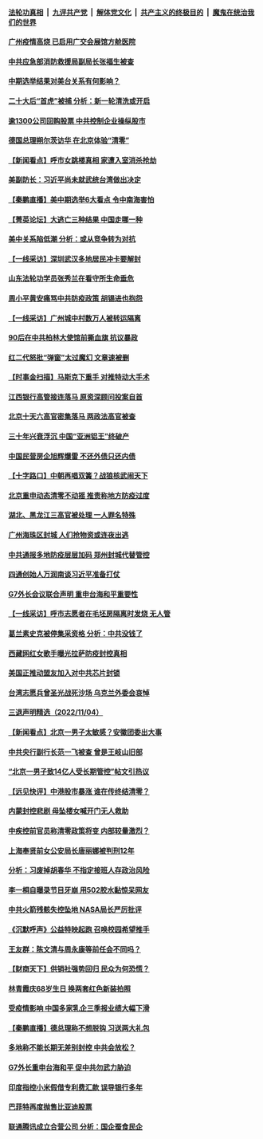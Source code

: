 ####  [法轮功真相](../../../../basic/blob/master/README.md?t=11061931) &nbsp;|&nbsp; [九评共产党](../../../../9ping.md/blob/master/README.md?t=11061931) &nbsp;|&nbsp; [解体党文化](../../../../jtdwh.md/blob/master/README.md?t=11061931)  &nbsp;|&nbsp; [共产主义的终极目的](../../../../gczydzjmd.md/blob/master/README.md?t=11061931) &nbsp;|&nbsp; [魔鬼在统治我们的世界](../../../../mgztzwmdsj.md/blob/master/README.md?t=11061931) 

#### [广州疫情高烧 已启用广交会展馆方舱医院](../pages/nsc413/n13860417.md?t=11061931) 

#### [中共应急部消防救援局副局长张福生被查](../pages/nsc413/n13860418.md?t=11061931) 

#### [中期选举结果对美台关系有何影响？](../pages/nsc413/n13859857.md?t=11061931) 

#### [二十大后“首虎”被捕 分析：新一轮清洗或开启](../pages/nsc413/n13860406.md?t=11061931) 

#### [逾1300公司回购股票 中共控制企业操纵股市](../pages/nsc413/n13860391.md?t=11061931) 

#### [德国总理朔尔茨访华 在北京体验“清零”](../pages/nsc413/n13860382.md?t=11061931) 

#### [【新闻看点】呼市女跳楼真相 家遭入室消杀抢劫](../pages/nsc413/n13860298.md?t=11061931) 


#### [美副防长：习近平尚未就武统台湾做出决定](../pages/nsc413/n13860294.md?t=11061931) 

#### [【秦鹏直播】美中期选举6大看点 令中南海害怕](../pages/nsc413/n13860296.md?t=11061931) 

#### [【菁英论坛】大逃亡三种结果 中国走哪一种](../pages/nsc413/n13860290.md?t=11061931) 

#### [美中关系陷低潮 分析：或从竞争转为对抗](../pages/nsc413/n13860284.md?t=11061931) 

#### [【一线采访】深圳武汉多地居民冲卡要解封](../pages/nsc413/n13860278.md?t=11061931) 

#### [山东法轮功学员张秀兰在看守所生命垂危](../pages/nsc413/n13860281.md?t=11061931) 

#### [周小平黄安痛骂中共防疫政策 胡锡进也抱怨](../pages/nsc413/n13860254.md?t=11061931) 

#### [【一线采访】广州城中村数万人被转运隔离](../pages/nsc413/n13860244.md?t=11061931) 

#### [90后在中共柏林大使馆前撕血旗 抗议暴政](../pages/nsc413/n13860258.md?t=11061931) 

#### [红二代怒批“弹窗”太过魔幻 文章速被删](../pages/nsc413/n13860253.md?t=11061931) 

#### [【时事金扫描】马斯克下重手 对推特动大手术](../pages/nsc413/n13860175.md?t=11061931) 

#### [江西银行高管接连落马 原资深顾问投案自首](../pages/nsc413/n13859996.md?t=11061931) 

#### [北京十天六高官密集落马 两政法高官被查](../pages/nsc413/n13860017.md?t=11061931) 

#### [三十年兴衰浮沉 中国“亚洲铝王”终破产](../pages/nsc413/n13859989.md?t=11061931) 

#### [中国民营房企旭辉爆雷 不还外债只还内债](../pages/nsc413/n13860001.md?t=11061931) 

#### [【十字路口】中朝再唱双簧？战狼核武闹天下](../pages/nsc413/n13860137.md?t=11061931) 

#### [北京重申动态清零不动摇 推责称地方防疫过度](../pages/nsc413/n13860159.md?t=11061931) 

#### [湖北、黑龙江三高官被处理 一人罪名特殊](../pages/nsc413/n13860091.md?t=11061931) 

#### [广州海珠区封城 人们抢物资或连夜出逃](../pages/nsc413/n13859988.md?t=11061931) 

#### [中共通报多地防疫层层加码 郑州封城代替管控](../pages/nsc413/n13860092.md?t=11061931) 

#### [四通创始人万润南谈习近平准备打仗](../pages/nsc413/n13860088.md?t=11061931) 

#### [G7外长会议联合声明 重申台海和平重要性](../pages/nsc413/n13860108.md?t=11061931) 

#### [【一线采访】呼市志愿者在毛坯房隔离时发烧 无人管](../pages/nsc413/n13859747.md?t=11061931) 

#### [葛兰素史克被停集采资格 分析：中共没钱了](../pages/nsc413/n13860024.md?t=11061931) 


#### [西藏网红女歌手曝光拉萨防疫封控真相](../pages/nsc413/n13860022.md?t=11061931) 



#### [美国正推动盟友加入对中共芯片封锁](../pages/nsc413/n13859981.md?t=11061931) 

#### [台湾志愿兵曾圣光战死沙场 乌克兰外委会哀悼](../pages/nsc413/n13859963.md?t=11061931) 

#### [三退声明精选（2022/11/04）](../pages/nsc413/n13860006.md?t=11061931) 

#### [【新闻看点】北京一男子太敏感？安徽团委出大事](../pages/nsc413/n13859778.md?t=11061931) 

#### [中共央行副行长范一飞被查 曾是王岐山旧部](../pages/nsc413/n13859917.md?t=11061931) 

#### [“北京一男子致14亿人受长期管控”帖文引热议](../pages/nsc413/n13859974.md?t=11061931) 

#### [【远见快评】中港股市暴涨 谁在传终结清零？](../pages/nsc413/n13859782.md?t=11061931) 

#### [内蒙封控悲剧 母坠楼女喊开门无人救助](../pages/nsc413/n13859877.md?t=11061931) 

#### [中疾控前官员称清零政策将变 内部较量激烈？](../pages/nsc413/n13859878.md?t=11061931) 

#### [上海奉贤前女公安局长唐丽娜被判刑12年](../pages/nsc413/n13859528.md?t=11061931) 

#### [分析：习废掉胡春华 不指定接班人存政治风险](../pages/nsc413/n13859799.md?t=11061931) 

#### [李一桐自曝录节目牙崩 用502胶水黏惊呆网友](../pages/nsc413/n13859793.md?t=11061931) 

#### [中共火箭残骸失控坠地 NASA局长严厉批评](../pages/nsc413/n13859814.md?t=11061931) 

#### [《沉默呼声》公益特映起跑  召唤校园希望推手](../pages/nsc413/n13859756.md?t=11061931) 

#### [王友群：陈文清与周永康等前任会不同吗？](../pages/nsc413/n13859797.md?t=11061931) 

#### [【财商天下】供销社强势回归 民众为何恐慌？](../pages/nsc413/n13859704.md?t=11061931) 

#### [林青霞庆68岁生日 换两套红色新装拍照](../pages/nsc413/n13859726.md?t=11061931) 

#### [受疫情影响 中国多家乳企三季报业绩大幅下滑](../pages/nsc413/n13859741.md?t=11061931) 

#### [【秦鹏直播】德总理称不想脱钩 习送两大礼包](../pages/nsc413/n13859729.md?t=11061931) 

#### [多地称不能长期无差别封控 中共会放松？](../pages/nsc413/n13859514.md?t=11061931) 

#### [G7外长重申台海和平 促中共勿武力胁迫](../pages/nsc413/n13859752.md?t=11061931) 

#### [印度指控小米假借专利费汇款 误导银行多年](../pages/nsc413/n13859680.md?t=11061931) 

#### [巴菲特再度抛售比亚迪股票](../pages/nsc413/n13859721.md?t=11061931) 

#### [联通腾讯成立合营公司 分析：国企蚕食民企](../pages/nsc413/n13858102.md?t=11061931) 

